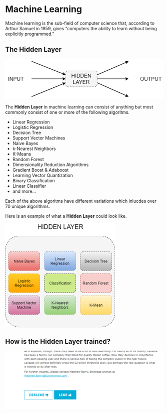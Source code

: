 # Machine Learning

Machine learning is the sub-field of computer science that, according to Arthur Samuel in 1959, gives "computers the ability to learn without being explicitly programmed."

## The Hidden Layer

![](https://github.com/barend-erasmus/machine-learning/raw/master/images/machine-learning-basic.png)

The **Hidden Layer** in machine learning can consist of anything but most commonly consist of one or more of the following algoritms.

* Linear Regression
* Logistic Regression
* Decision Tree
* Support Vector Machines
* Naive Bayes
* k-Nearest Neighbors
* K-Means
* Random Forest
* Dimensionality Reduction Algorithms
* Gradient Boost & Adaboost
* Learning Vector Quantization
* Binary Classification
* Linear Classifier
* and more...

Each of the above algoritms have different variations which inlucdes over 70 unique algorithms.

Here is an example of what a **Hidden Layer** could look like.

![](https://github.com/barend-erasmus/machine-learning/raw/master/images/machine-learning-hidden-layer.png)

## How is the Hidden Layer trained?

![](https://github.com/barend-erasmus/machine-learning/raw/master/images/like-dislike.PNG)